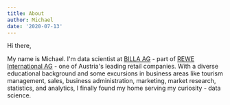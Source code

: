 ```yaml
---
title: About
author: Michael
date: '2020-07-13'
---
```


Hi there, 

My name is Michael. I'm data scientist at [BILLA AG](https://www.billa.at/) - part of [REWE International AG](https://www.rewe-group.at/en/startseite) - one of Austria's leading retail companies. With a diverse educational background and some excursions in business areas like tourism management, sales, business administration, marketing, market research, statistics, and analytics, I finally found my home serving my curiosity - data science.